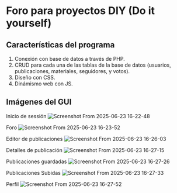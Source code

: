 # Foro para proyectos DIY (Do it yourself)

## Características del programa 
1. Conexión con base de datos a través de PHP.
2. CRUD para cada una de las tablas de la base de datos (usuarios, publicaciones, materiales, seguidores, y votos).
3. Diseño con CSS.
4. Dinámismo web con JS.

## Imágenes del GUI
Inicio de sessión
![Screenshot From 2025-06-23 16-22-48](https://github.com/user-attachments/assets/39595fd4-72fd-49b5-8463-fc1ba42ed30b)

Foro
![Screenshot From 2025-06-23 16-23-52](https://github.com/user-attachments/assets/3205ed00-05a3-420e-81d4-3fc87bdd63ed)

Editor de publicaciones
![Screenshot From 2025-06-23 16-26-03](https://github.com/user-attachments/assets/5ab7a342-e764-44e3-ae50-57354d8409e5)

Detalles de publicación
![Screenshot From 2025-06-23 16-27-15](https://github.com/user-attachments/assets/71467054-b358-46c9-b98b-ae545da45a49)

Publicaciones guardadas
![Screenshot From 2025-06-23 16-27-26](https://github.com/user-attachments/assets/d563d557-9cae-4611-b521-e68cb9ac3ae5)

Publicaciones Subidas
![Screenshot From 2025-06-23 16-27-33](https://github.com/user-attachments/assets/088d6006-f6c8-49a8-8a00-2f76056acf28)

Perfil
![Screenshot From 2025-06-23 16-27-52](https://github.com/user-attachments/assets/7c931ac2-49c7-4e4a-acc5-da91b07d235b)
